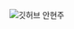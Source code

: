 ![깃허브 안현주](https://user-images.githubusercontent.com/61109660/160549577-e9818b83-dce3-4361-a8fb-20f0d967886a.png)
